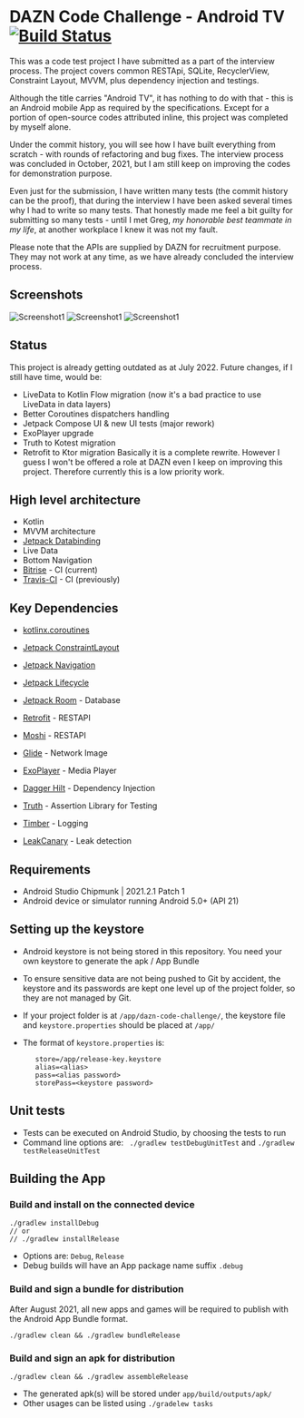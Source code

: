 # DAZN Code Challenge - Android TV [![Build Status](https://app.bitrise.io/app/ffa2644c1a3901cd/status.svg?token=1YZ6d6jhKr9DeByxHN-aQA&branch=master)](https://app.bitrise.io/app/ffa2644c1a3901cd)

This was a code test project I have submitted as a part of the interview process. The
project covers common RESTApi, SQLite, RecyclerView, Constraint Layout, MVVM, plus dependency
injection and testings.

Although the title carries "Android TV", it has nothing to do with that - this is an Android mobile
App as required by the specifications. Except for a portion of open-source codes attributed inline,
this project was completed by myself alone.

Under the commit history, you will see how I have built everything from scratch - with rounds of
refactoring and bug fixes. The interview process was concluded in October, 2021, but I am still keep
on improving the codes for demonstration purpose.

Even just for the submission, I have written many tests (the commit history can be the proof), that during the interview I have been asked several times why I had to write so many tests. That honestly made me feel a bit guilty for submitting so many tests - until I met Greg, _my honorable best teammate in my life_, at another workplace I knew it was not my fault.

Please note that the APIs are supplied by DAZN for recruitment purpose. They may not work at any
time, as we have already concluded the interview process.

## Screenshots

![Screenshot1](screenshots/screen0.png) ![Screenshot1](screenshots/screen1.png) ![Screenshot1](screenshots/screen2.png)

## Status

This project is already getting outdated as at July 2022. Future changes, if I still have time, would be:
* LiveData to Kotlin Flow migration (now it's a bad practice to use LiveData in data layers)
* Better Coroutines dispatchers handling
* Jetpack Compose UI & new UI tests (major rework)
* ExoPlayer upgrade
* Truth to Kotest migration
* Retrofit to Ktor migration
Basically it is a complete rewrite. However I guess I won't be offered a role at DAZN even I keep on improving this project. Therefore currently this is a low priority work.

## High level architecture

* Kotlin
* MVVM architecture
* [Jetpack Databinding](https://developer.android.com/jetpack/androidx/releases/databinding)
* Live Data
* Bottom Navigation
* [Bitrise](https://https://app.bitrise.io/) - CI (current)
* [Travis-CI](https://travis-ci.org/) - CI (previously)

## Key Dependencies

* [kotlinx.coroutines](https://github.com/Kotlin/kotlinx.coroutines)
* [Jetpack ConstraintLayout](https://developer.android.com/jetpack/androidx/releases/constraintlayout)
* [Jetpack Navigation](https://developer.android.com/jetpack/androidx/releases/navigation)
* [Jetpack Lifecycle](https://developer.android.com/jetpack/androidx/releases/lifecycle)
* [Jetpack Room](https://developer.android.com/jetpack/androidx/releases/room) - Database

* [Retrofit](https://square.github.io/retrofit/) - RESTAPI
* [Moshi](https://github.com/square/moshi) - RESTAPI
* [Glide](https://github.com/bumptech/glide) - Network Image
* [ExoPlayer](https://github.com/google/ExoPlayer) - Media Player
* [Dagger Hilt](https://dagger.dev/hilt/) - Dependency Injection
* [Truth](https://truth.dev/) - Assertion Library for Testing
* [Timber](https://github.com/JakeWharton/timber) - Logging
* [LeakCanary](https://github.com/square/leakcanary) - Leak detection

## Requirements

* Android Studio Chipmunk | 2021.2.1 Patch 1
* Android device or simulator running Android 5.0+ (API 21)

## Setting up the keystore

* Android keystore is not being stored in this repository. You need your own keystore to generate
  the apk / App Bundle

* To ensure sensitive data are not being pushed to Git by accident, the keystore and its passwords
  are kept one level up of the project folder, so they are not managed by Git.

* If your project folder is at `/app/dazn-code-challenge/`, the keystore file
  and `keystore.properties` should be placed at `/app/`

* The format of `keystore.properties` is:
  ```
     store=/app/release-key.keystore
     alias=<alias>
     pass=<alias password>
     storePass=<keystore password>
  ```

## Unit tests

* Tests can be executed on Android Studio, by choosing the tests to run
* Command line options are: ` ./gradlew testDebugUnitTest` and `./gradlew testReleaseUnitTest`

## Building the App

### Build and install on the connected device

   ```
   ./gradlew installDebug
   // or
   // ./gradlew installRelease
   ```

* Options are: `Debug`, `Release`
* Debug builds will have an App package name suffix `.debug`

### Build and sign a bundle for distribution

After August 2021, all new apps and games will be required to publish with the Android App Bundle
format.

   ```
   ./gradlew clean && ./gradlew bundleRelease
   ```

### Build and sign an apk for distribution

   ```
   ./gradlew clean && ./gradlew assembleRelease
   ```

* The generated apk(s) will be stored under `app/build/outputs/apk/`
* Other usages can be listed using `./gradelew tasks`

